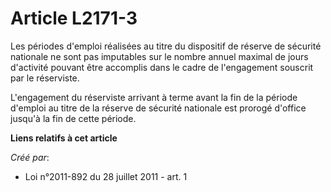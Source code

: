 # Article L2171-3

Les périodes d'emploi réalisées au titre du dispositif de réserve de sécurité nationale ne sont pas imputables sur le nombre
annuel maximal de jours d'activité pouvant être accomplis dans le cadre de l'engagement souscrit par le réserviste. 

L'engagement du réserviste arrivant à terme avant la fin de la période d'emploi au titre de la réserve de sécurité nationale
est prorogé d'office jusqu'à la fin de cette période.

**Liens relatifs à cet article**

_Créé par_:

  - Loi n°2011-892 du 28 juillet 2011 - art. 1
